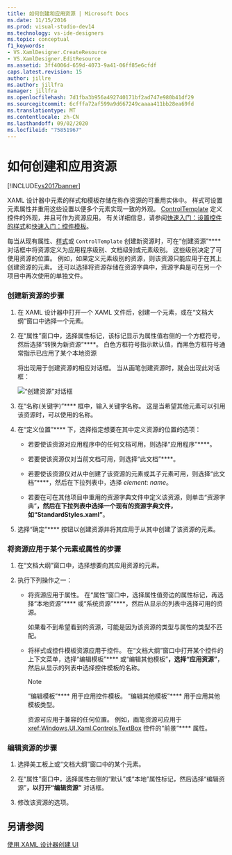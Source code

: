 ```yaml
---
title: 如何创建和应用资源 | Microsoft Docs
ms.date: 11/15/2016
ms.prod: visual-studio-dev14
ms.technology: vs-ide-designers
ms.topic: conceptual
f1_keywords:
- VS.XamlDesigner.CreateResource
- VS.XamlDesigner.EditResource
ms.assetid: 3ff4006d-659d-4073-9a41-06ff85e6cfdf
caps.latest.revision: 15
author: jillre
ms.author: jillfra
manager: jillfra
ms.openlocfilehash: 7d1fba3b956a492740171bf2ad747e980b41df29
ms.sourcegitcommit: 6cfffa72af599a9d667249caaaa411bb28ea69fd
ms.translationtype: MT
ms.contentlocale: zh-CN
ms.lasthandoff: 09/02/2020
ms.locfileid: "75851967"
---
```

# <a name="how-to-create-and-apply-a-resource"></a>如何创建和应用资源
[!INCLUDE[vs2017banner](../includes/vs2017banner.md)]

XAML 设计器中元素的样式和模板存储在称作资源的可重用实体中。 样式可设置元素属性并重用这些设置以便多个元素实现一致的外观。 [ControlTemplate](https://msdn.microsoft.com/library/windows/apps/windows.ui.xaml.controls.controltemplate.aspx) 定义控件的外观，并且可作为资源应用。 有关详细信息，请参阅[快速入门：设置控件的样式](https://msdn.microsoft.com/library/windows/apps/xaml/hh465381.aspx)和[快速入门：控件模板](https://msdn.microsoft.com/library/windows/apps/xaml/hh465374.aspx)。

 每当从现有属性、[样式](https://msdn.microsoft.com/library/windows/apps/windows.ui.xaml.style.aspx)或 `ControlTemplate` 创建新资源时，可在“创建资源”**** 对话框中将资源定义为应用程序级别、文档级别或元素级别。 这些级别决定了可使用资源的位置。 例如，如果定义元素级别的资源，则该资源只能应用于在其上创建资源的元素。 还可以选择将资源存储在资源字典中，资源字典是可在另一个项目中再次使用的单独文件。

### <a name="to-create-a-new-resource"></a>创建新资源的步骤

1. 在 XAML 设计器中打开一个 XAML 文件后，创建一个元素，或在“文档大纲”窗口中选择一个元素。

2. 在“属性”窗口中，选择属性标记，该标记显示为属性值右侧的一个方框符号，然后选择“转换为新资源”****。 白色方框符号指示默认值，而黑色方框符号通常指示已应用了某个本地资源

     将出现用于创建资源的相应对话框。 当从画笔创建资源时，就会出现此对话框：

     ![“创建资源”对话框](../designers/media/xaml-create-resource.png "xaml_create_resource")

3. 在“名称(关键字)”**** 框中，输入关键字名称。 这是当希望其他元素可以引用该资源时，可以使用的名称。

4. 在“定义位置”**** 下，选择指定想要在其中定义资源的位置的选项：

    - 若要使该资源对应用程序中的任何文档可用，则选择“应用程序”****。

    - 若要使该资源仅对当前文档可用，则选择“此文档”****。

    - 若要使该资源仅对从中创建了该资源的元素或其子元素可用，则选择“此文档”****，然后在下拉列表中，选择 *element*: *name*。

    - 若要在可在其他项目中重用的资源字典文件中定义该资源，则单击“资源字典”****，然后在下拉列表中选择一个现有的资源字典文件，如“StandardStyles.xaml”****。

5. 选择“确定”**** 按钮以创建资源并将其应用于从其中创建了该资源的元素。

### <a name="to-apply-a-resource-to-an-element-or-property"></a>将资源应用于某个元素或属性的步骤

1. 在“文档大纲”窗口中，选择想要向其应用资源的元素。

2. 执行下列操作之一：

   - 将资源应用于属性。 在“属性”窗口中，选择属性值旁边的属性标记，再选择“本地资源”**** 或“系统资源”****，然后从显示的列表中选择可用的资源。

      如果看不到希望看到的资源，可能是因为该资源的类型与属性的类型不匹配。

   - 将样式或控件模板资源应用于控件。 在“文档大纲”窗口中打开某个控件的上下文菜单，选择“编辑模板”**** 或“编辑其他模板”****，选择“应用资源”****，然后从显示的列表中选择控件模板的名称。

     > [!NOTE]
     > “编辑模板”**** 用于应用控件模板。 “编辑其他模板”**** 用于应用其他模板类型。

     资源可应用于兼容的任何位置。 例如，画笔资源可应用于 <xref:Windows.UI.Xaml.Controls.TextBox> 控件的“前景”**** 属性。

### <a name="to-edit-a-resource"></a>编辑资源的步骤

1. 选择美工板上或“文档大纲”窗口中的某个元素。

2. 在“属性”窗口中，选择属性右侧的“默认”或“本地”属性标记，然后选择“编辑资源”****，以打开“编辑资源”**** 对话框。

3. 修改该资源的选项。

## <a name="see-also"></a>另请参阅
 [使用 XAML 设计器创建 UI](../designers/creating-a-ui-by-using-xaml-designer-in-visual-studio.md)

